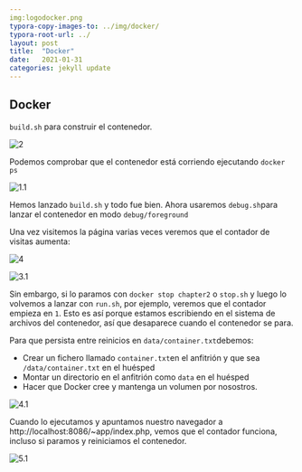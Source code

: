 ```yaml
---
img:logodocker.png
typora-copy-images-to: ../img/docker/
typora-root-url: ../
layout: post
title:  "Docker"
date:   2021-01-31
categories: jekyll update
---
```


## Docker

`build.sh` para construir el contenedor.



![2](/img/docker/2.png)

Podemos comprobar que el contenedor está corriendo ejecutando `docker ps`

![1.1](/img/docker/1.1.png)



Hemos lanzado `build.sh` y todo fue bien. Ahora usaremos `debug.sh`para lanzar el contenedor en modo `debug/foreground`

Una vez visitemos la página varias veces veremos que el contador de visitas aumenta:



![4](/img/docker/4.png)



![3.1](/img/docker/3.1-1612123541013.png)



Sin embargo, si lo paramos con `docker stop chapter2` o `stop.sh` y luego lo volvemos a lanzar con `run.sh`, por ejemplo, veremos que el contador empieza en `1`. Esto es así porque estamos escribiendo en el sistema de archivos del contenedor, así que desaparece cuando el contenedor se para.

Para que persista entre reinicios en `data/container.txt`debemos:

- Crear un fichero llamado `container.txt`en el anfitrión y que sea `/data/container.txt` en el huésped
- Montar un directorio en el anfitrión como `data` en el huésped
- Hacer que Docker cree y mantenga un volumen por nosostros.



![4.1](/img/docker/4.1.png)



Cuando lo ejecutamos y apuntamos nuestro navegador a http://localhost:8086/~app/index.php, vemos que el contador funciona, incluso si paramos y reiniciamos el contenedor.



![5.1](/img/docker/5.1.png)





